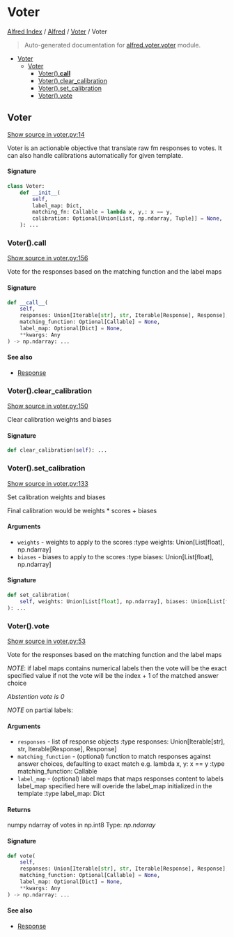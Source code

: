 # Voter

[Alfred Index](../../README.md#alfred-index) / [Alfred](../index.md#alfred) / [Voter](./index.md#voter) / Voter

> Auto-generated documentation for [alfred.voter.voter](../../../alfred/voter/voter.py) module.

- [Voter](#voter)
  - [Voter](#voter-1)
    - [Voter().__call__](#voter()__call__)
    - [Voter().clear_calibration](#voter()clear_calibration)
    - [Voter().set_calibration](#voter()set_calibration)
    - [Voter().vote](#voter()vote)

## Voter

[Show source in voter.py:14](../../../alfred/voter/voter.py#L14)

Voter is an actionable objective that translate raw fm responses
to votes. It can also handle calibrations automatically for given template.

#### Signature

```python
class Voter:
    def __init__(
        self,
        label_map: Dict,
        matching_fn: Callable = lambda x, y,: x == y,
        calibration: Optional[Union[List, np.ndarray, Tuple]] = None,
    ): ...
```

### Voter().__call__

[Show source in voter.py:156](../../../alfred/voter/voter.py#L156)

Vote for the responses based on the matching function and the label maps

#### Signature

```python
def __call__(
    self,
    responses: Union[Iterable[str], str, Iterable[Response], Response],
    matching_function: Optional[Callable] = None,
    label_map: Optional[Dict] = None,
    **kwargs: Any
) -> np.ndarray: ...
```

#### See also

- [Response](../fm/response/response.md#response)

### Voter().clear_calibration

[Show source in voter.py:150](../../../alfred/voter/voter.py#L150)

Clear calibration weights and biases

#### Signature

```python
def clear_calibration(self): ...
```

### Voter().set_calibration

[Show source in voter.py:133](../../../alfred/voter/voter.py#L133)

Set calibration weights and biases

Final calibration would be weights * scores + biases

#### Arguments

- `weights` - weights to apply to the scores
:type weights: Union[List[float], np.ndarray]
- `biases` - biases to apply to the scores
:type biases: Union[List[float], np.ndarray]

#### Signature

```python
def set_calibration(
    self, weights: Union[List[float], np.ndarray], biases: Union[List[float], np.ndarray]
): ...
```

### Voter().vote

[Show source in voter.py:53](../../../alfred/voter/voter.py#L53)

Vote for the responses based on the matching function and the label maps

*NOTE*: if label maps contains numerical labels then the vote will be the exact specified value
if not the vote will be the index + 1 of the matched answer choice

*Abstention vote is 0*

*NOTE* on partial labels:

#### Arguments

- `responses` - list of response objects
:type responses: Union[Iterable[str], str, Iterable[Response], Response]
- `matching_function` - (optional) function to match responses against answer choices, defaulting to exact match
                            e.g. lambda x, y: x == y
:type matching_function: Callable
- `label_map` - (optional) label maps that maps responses content to labels
                   label_map specified here will overide the label_map initialized in the template
:type label_map: Dict

#### Returns

numpy ndarray of votes in np.int8
Type: *np.ndarray*

#### Signature

```python
def vote(
    self,
    responses: Union[Iterable[str], str, Iterable[Response], Response],
    matching_function: Optional[Callable] = None,
    label_map: Optional[Dict] = None,
    **kwargs: Any
) -> np.ndarray: ...
```

#### See also

- [Response](../fm/response/response.md#response)